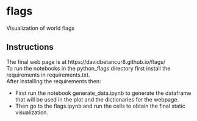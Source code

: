 # flags
Visualization of world flags

<h2> Instructions </h2>
The final web page is at https://davidbetancur8.github.io/flags/  <br>
To run the notebooks in the python_flags directory first install the requirements in requirements.txt.
<br>
After installing the requirements then:
<br>

<ul>
  <li>First run the notebook generate_data.ipynb to generate the dataframe that will be used in the
plot and the dictionaries for the webpage.</li>
  <li>Then go to the flags.ipynb and run the cells to obtain the final static visualization.</li>

</ul>


